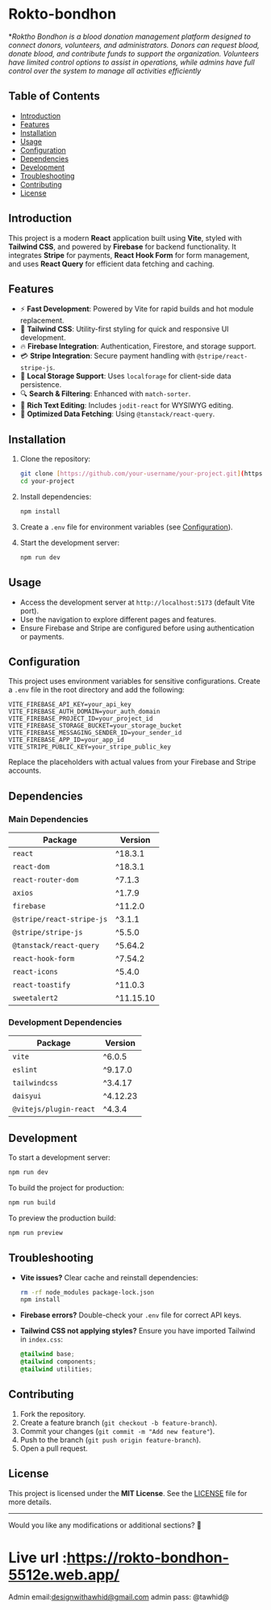

# Rokto-bondhon

**Roktho Bondhon is a blood donation management platform designed to connect donors, volunteers, and administrators. Donors can request blood, donate blood, and contribute funds to support the organization. Volunteers have limited control options to assist in operations, while admins have full control over the system to manage all activities efficiently*

## Table of Contents

- [Introduction](#introduction)
- [Features](#features)
- [Installation](#installation)
- [Usage](#usage)
- [Configuration](#configuration)
- [Dependencies](#dependencies)
- [Development](#development)
- [Troubleshooting](#troubleshooting)
- [Contributing](#contributing)
- [License](#license)

## Introduction

This project is a modern **React** application built using **Vite**, styled with **Tailwind CSS**, and powered by **Firebase** for backend functionality. It integrates **Stripe** for payments, **React Hook Form** for form management, and uses **React Query** for efficient data fetching and caching.

## Features

- ⚡ **Fast Development**: Powered by Vite for rapid builds and hot module replacement.
- 🎨 **Tailwind CSS**: Utility-first styling for quick and responsive UI development.
- 🔥 **Firebase Integration**: Authentication, Firestore, and storage support.
- 💳 **Stripe Integration**: Secure payment handling with `@stripe/react-stripe-js`.
- 📂 **Local Storage Support**: Uses `localforage` for client-side data persistence.
- 🔍 **Search & Filtering**: Enhanced with `match-sorter`.
- 📝 **Rich Text Editing**: Includes `jodit-react` for WYSIWYG editing.
- 🚀 **Optimized Data Fetching**: Using `@tanstack/react-query`.

## Installation

1. Clone the repository:

   ```sh
   git clone [https://github.com/your-username/your-project.git](https://github.com/tawhidulislam1/rokto-bondhon.git)
   cd your-project
   ```

2. Install dependencies:

   ```sh
   npm install
   ```

3. Create a `.env` file for environment variables (see [Configuration](#configuration)).

4. Start the development server:

   ```sh
   npm run dev
   ```

## Usage

- Access the development server at `http://localhost:5173` (default Vite port).
- Use the navigation to explore different pages and features.
- Ensure Firebase and Stripe are configured before using authentication or payments.

## Configuration

This project uses environment variables for sensitive configurations. Create a `.env` file in the root directory and add the following:

```env
VITE_FIREBASE_API_KEY=your_api_key
VITE_FIREBASE_AUTH_DOMAIN=your_auth_domain
VITE_FIREBASE_PROJECT_ID=your_project_id
VITE_FIREBASE_STORAGE_BUCKET=your_storage_bucket
VITE_FIREBASE_MESSAGING_SENDER_ID=your_sender_id
VITE_FIREBASE_APP_ID=your_app_id
VITE_STRIPE_PUBLIC_KEY=your_stripe_public_key
```

Replace the placeholders with actual values from your Firebase and Stripe accounts.

## Dependencies

### Main Dependencies

| Package                      | Version  |
|------------------------------|----------|
| `react`                      | ^18.3.1  |
| `react-dom`                  | ^18.3.1  |
| `react-router-dom`           | ^7.1.3   |
| `axios`                      | ^1.7.9   |
| `firebase`                   | ^11.2.0  |
| `@stripe/react-stripe-js`    | ^3.1.1   |
| `@stripe/stripe-js`          | ^5.5.0   |
| `@tanstack/react-query`      | ^5.64.2  |
| `react-hook-form`            | ^7.54.2  |
| `react-icons`                | ^5.4.0   |
| `react-toastify`             | ^11.0.3  |
| `sweetalert2`                | ^11.15.10 |

### Development Dependencies

| Package                      | Version  |
|------------------------------|----------|
| `vite`                       | ^6.0.5   |
| `eslint`                     | ^9.17.0  |
| `tailwindcss`                | ^3.4.17  |
| `daisyui`                    | ^4.12.23 |
| `@vitejs/plugin-react`       | ^4.3.4   |

## Development

To start a development server:

```sh
npm run dev
```

To build the project for production:

```sh
npm run build
```

To preview the production build:

```sh
npm run preview
```

## Troubleshooting

- **Vite issues?** Clear cache and reinstall dependencies:

  ```sh
  rm -rf node_modules package-lock.json
  npm install
  ```

- **Firebase errors?** Double-check your `.env` file for correct API keys.

- **Tailwind CSS not applying styles?** Ensure you have imported Tailwind in `index.css`:

  ```css
  @tailwind base;
  @tailwind components;
  @tailwind utilities;
  ```

## Contributing

1. Fork the repository.
2. Create a feature branch (`git checkout -b feature-branch`).
3. Commit your changes (`git commit -m "Add new feature"`).
4. Push to the branch (`git push origin feature-branch`).
5. Open a pull request.

## License

This project is licensed under the **MIT License**. See the [LICENSE](LICENSE) file for more details.

---

Would you like any modifications or additional sections? 🚀





# Live url :https://rokto-bondhon-5512e.web.app/

Admin email:designwithawhid@gmail.com
admin pass: @tawhid@


